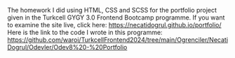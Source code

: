 The homework I did using HTML, CSS and SCSS for the portfolio project given in the Turkcell GYGY 3.0 Frontend Bootcamp programme.
If you want to examine the site live, click here: https://necatidogrul.github.io/portfolio/
Here is the link to the code I wrote in this programme:  https://github.com/waroi/TurkcellFrontend2024/tree/main/Ogrenciler/NecatiDogrul/Odevler/Odev8%20-%20Portfolio

